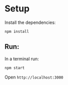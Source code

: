 # Setup

Install the dependencies:

```
npm install
```

## Run:

In a terminal run:

```
npm start
```

Open `http://localhost:3000`